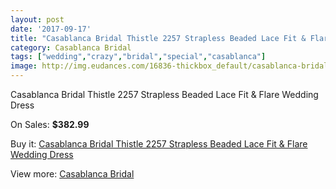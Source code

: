 ```yaml
---
layout: post
date: '2017-09-17'
title: "Casablanca Bridal Thistle 2257 Strapless Beaded Lace Fit & Flare Wedding Dress"
category: Casablanca Bridal
tags: ["wedding","crazy","bridal","special","casablanca"]
image: http://img.eudances.com/16836-thickbox_default/casablanca-bridal-thistle-2257-strapless-beaded-lace-fit-flare-wedding-dress.jpg
---
```

Casablanca Bridal Thistle 2257 Strapless Beaded Lace Fit & Flare Wedding Dress

On Sales: **$382.99**
<a href="https://www.eudances.com/en/casablanca-bridal/4940-casablanca-bridal-thistle-2257-strapless-beaded-lace-fit-flare-wedding-dress.html"><amp-img layout="responsive" width="600" height="600" src="//img.eudances.com/16836-thickbox_default/casablanca-bridal-thistle-2257-strapless-beaded-lace-fit-flare-wedding-dress.jpg" alt="Casablanca Bridal Thistle 2257 Strapless Beaded Lace Fit & Flare Wedding Dress 0" /></a>
<a href="https://www.eudances.com/en/casablanca-bridal/4940-casablanca-bridal-thistle-2257-strapless-beaded-lace-fit-flare-wedding-dress.html"><amp-img layout="responsive" width="600" height="600" src="//img.eudances.com/16841-thickbox_default/casablanca-bridal-thistle-2257-strapless-beaded-lace-fit-flare-wedding-dress.jpg" alt="Casablanca Bridal Thistle 2257 Strapless Beaded Lace Fit & Flare Wedding Dress 1" /></a>
<a href="https://www.eudances.com/en/casablanca-bridal/4940-casablanca-bridal-thistle-2257-strapless-beaded-lace-fit-flare-wedding-dress.html"><amp-img layout="responsive" width="600" height="600" src="//img.eudances.com/16840-thickbox_default/casablanca-bridal-thistle-2257-strapless-beaded-lace-fit-flare-wedding-dress.jpg" alt="Casablanca Bridal Thistle 2257 Strapless Beaded Lace Fit & Flare Wedding Dress 2" /></a>
<a href="https://www.eudances.com/en/casablanca-bridal/4940-casablanca-bridal-thistle-2257-strapless-beaded-lace-fit-flare-wedding-dress.html"><amp-img layout="responsive" width="600" height="600" src="//img.eudances.com/16839-thickbox_default/casablanca-bridal-thistle-2257-strapless-beaded-lace-fit-flare-wedding-dress.jpg" alt="Casablanca Bridal Thistle 2257 Strapless Beaded Lace Fit & Flare Wedding Dress 3" /></a>
<a href="https://www.eudances.com/en/casablanca-bridal/4940-casablanca-bridal-thistle-2257-strapless-beaded-lace-fit-flare-wedding-dress.html"><amp-img layout="responsive" width="600" height="600" src="//img.eudances.com/16838-thickbox_default/casablanca-bridal-thistle-2257-strapless-beaded-lace-fit-flare-wedding-dress.jpg" alt="Casablanca Bridal Thistle 2257 Strapless Beaded Lace Fit & Flare Wedding Dress 4" /></a>
<a href="https://www.eudances.com/en/casablanca-bridal/4940-casablanca-bridal-thistle-2257-strapless-beaded-lace-fit-flare-wedding-dress.html"><amp-img layout="responsive" width="600" height="600" src="//img.eudances.com/16837-thickbox_default/casablanca-bridal-thistle-2257-strapless-beaded-lace-fit-flare-wedding-dress.jpg" alt="Casablanca Bridal Thistle 2257 Strapless Beaded Lace Fit & Flare Wedding Dress 5" /></a>

Buy it: [Casablanca Bridal Thistle 2257 Strapless Beaded Lace Fit & Flare Wedding Dress](https://www.eudances.com/en/casablanca-bridal/4940-casablanca-bridal-thistle-2257-strapless-beaded-lace-fit-flare-wedding-dress.html "Casablanca Bridal Thistle 2257 Strapless Beaded Lace Fit & Flare Wedding Dress")

View more: [Casablanca Bridal](https://www.eudances.com/en/4-casablanca-bridal "Casablanca Bridal")